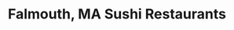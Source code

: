 ---
layout: city
title: Falmouth, MA Sushi Restaurants
permalink: /massachusetts/falmouth/
stateAbbr: MA
stateName: Massachusetts
cityName: Falmouth
---